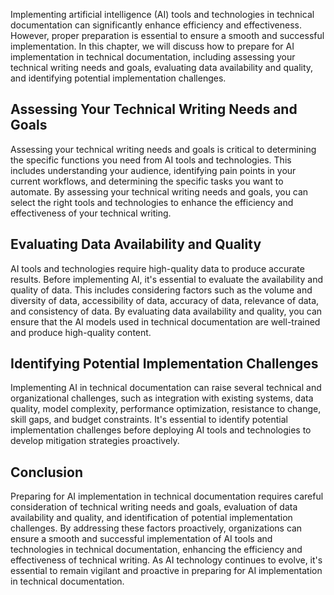 
Implementing artificial intelligence (AI) tools and technologies in technical documentation can significantly enhance efficiency and effectiveness. However, proper preparation is essential to ensure a smooth and successful implementation. In this chapter, we will discuss how to prepare for AI implementation in technical documentation, including assessing your technical writing needs and goals, evaluating data availability and quality, and identifying potential implementation challenges.

Assessing Your Technical Writing Needs and Goals
------------------------------------------------

Assessing your technical writing needs and goals is critical to determining the specific functions you need from AI tools and technologies. This includes understanding your audience, identifying pain points in your current workflows, and determining the specific tasks you want to automate. By assessing your technical writing needs and goals, you can select the right tools and technologies to enhance the efficiency and effectiveness of your technical writing.

Evaluating Data Availability and Quality
----------------------------------------

AI tools and technologies require high-quality data to produce accurate results. Before implementing AI, it's essential to evaluate the availability and quality of data. This includes considering factors such as the volume and diversity of data, accessibility of data, accuracy of data, relevance of data, and consistency of data. By evaluating data availability and quality, you can ensure that the AI models used in technical documentation are well-trained and produce high-quality content.

Identifying Potential Implementation Challenges
-----------------------------------------------

Implementing AI in technical documentation can raise several technical and organizational challenges, such as integration with existing systems, data quality, model complexity, performance optimization, resistance to change, skill gaps, and budget constraints. It's essential to identify potential implementation challenges before deploying AI tools and technologies to develop mitigation strategies proactively.

Conclusion
----------

Preparing for AI implementation in technical documentation requires careful consideration of technical writing needs and goals, evaluation of data availability and quality, and identification of potential implementation challenges. By addressing these factors proactively, organizations can ensure a smooth and successful implementation of AI tools and technologies in technical documentation, enhancing the efficiency and effectiveness of technical writing. As AI technology continues to evolve, it's essential to remain vigilant and proactive in preparing for AI implementation in technical documentation.
